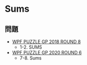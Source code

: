 # Sums

## 問題
- [WPF PUZZLE GP 2018 ROUND 8](../questions/wpfpgp2018_8.md)
	- 1-2. SUMS
- [WPF PUZZLE GP 2020 ROUND 6](../questions/wpfpgp2020_6.md)
	- 7-8. Sums
